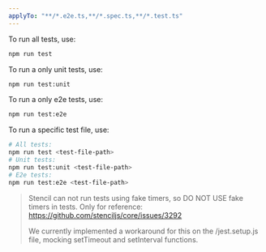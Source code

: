 ```yaml
---
applyTo: "**/*.e2e.ts,**/*.spec.ts,**/*.test.ts"
---
```


To run all tests, use:

```bash
npm run test
```

To run a only unit tests, use:

```bash
npm run test:unit
```

To run a only e2e tests, use:

```bash
npm run test:e2e
```

To run a specific test file, use:

```bash
# All tests:
npm run test <test-file-path>
# Unit tests:
npm run test:unit <test-file-path>
# E2e tests:
npm run test:e2e <test-file-path>
```

> Stencil can not run tests using fake timers, so DO NOT USE fake timers in tests.
> Only for reference: https://github.com/stenciljs/core/issues/3292
>
> We currently implemented a workaround for this on the <rootDir>/jest.setup.js file, mocking setTimeout and setInterval functions.
